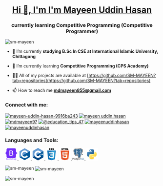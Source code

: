 <u><h1 align="center">Hi 👋, I'm I'm Mayeen Uddin Hasan</h1></u>
<h3 align="center">currently learning Competitive Programming (Competitive Programmer)</h3>

<p align="left"> <img src="https://komarev.com/ghpvc/?username=sm-mayeen&label=Profile%20views&color=0e75b6&style=flat" alt="sm-mayeen" /> </p>

- 🔭 I’m currently **studying B.Sc In CSE at International Islamic University, Chittagong**

- 🌱 I’m currently learning **Competitive Programming (CPS Academy)**

- 👨‍💻 All of my projects are available at [https://github.com/SM-MAYEEN?tab=repositories](https://github.com/SM-MAYEEN?tab=repositories)

- 📫 How to reach me **mdmayeen855@gmail.com**

<h3 align="left">Connect with me:</h3>
<p align="left">
<a href="https://linkedin.com/in/mayeen-uddin-hasan-9916ba243" target="blank"><img align="center" src="https://raw.githubusercontent.com/rahuldkjain/github-profile-readme-generator/master/src/images/icons/Social/linked-in-alt.svg" alt="mayeen-uddin-hasan-9916ba243" height="30" width="40" /></a>
<a href="https://fb.com/mayeen uddin hasan" target="blank"><img align="center" src="https://raw.githubusercontent.com/rahuldkjain/github-profile-readme-generator/master/src/images/icons/Social/facebook.svg" alt="mayeen uddin hasan" height="30" width="40" /></a>
<a href="https://instagram.com/mdmayeen97" target="blank"><img align="center" src="https://raw.githubusercontent.com/rahuldkjain/github-profile-readme-generator/master/src/images/icons/Social/instagram.svg" alt="mdmayeen97" height="30" width="40" /></a>
<a href="https://www.youtube.com/c/@education_tips_47" target="blank"><img align="center" src="https://raw.githubusercontent.com/rahuldkjain/github-profile-readme-generator/master/src/images/icons/Social/youtube.svg" alt="@education_tips_47" height="30" width="40" /></a>
<a href="https://codeforces.com/profile/mayeenuddinhasan" target="blank"><img align="center" src="https://raw.githubusercontent.com/rahuldkjain/github-profile-readme-generator/master/src/images/icons/Social/codeforces.svg" alt="mayeenuddinhasan" height="30" width="40" /></a>
<a href="https://www.leetcode.com/mayeenuddinhasan" target="blank"><img align="center" src="https://raw.githubusercontent.com/rahuldkjain/github-profile-readme-generator/master/src/images/icons/Social/leet-code.svg" alt="mayeenuddinhasan" height="30" width="40" /></a>
</p>

<h3 align="left">Languages and Tools:</h3>
<p align="left"> <a href="https://getbootstrap.com" target="_blank" rel="noreferrer"> <img src="https://raw.githubusercontent.com/devicons/devicon/master/icons/bootstrap/bootstrap-plain-wordmark.svg" alt="bootstrap" width="40" height="40"/> </a> <a href="https://www.cprogramming.com/" target="_blank" rel="noreferrer"> <img src="https://raw.githubusercontent.com/devicons/devicon/master/icons/c/c-original.svg" alt="c" width="40" height="40"/> </a> <a href="https://www.w3schools.com/cpp/" target="_blank" rel="noreferrer"> <img src="https://raw.githubusercontent.com/devicons/devicon/master/icons/cplusplus/cplusplus-original.svg" alt="cplusplus" width="40" height="40"/> </a> <a href="https://www.w3schools.com/css/" target="_blank" rel="noreferrer"> <img src="https://raw.githubusercontent.com/devicons/devicon/master/icons/css3/css3-original-wordmark.svg" alt="css3" width="40" height="40"/> </a> <a href="https://www.w3.org/html/" target="_blank" rel="noreferrer"> <img src="https://raw.githubusercontent.com/devicons/devicon/master/icons/html5/html5-original-wordmark.svg" alt="html5" width="40" height="40"/> </a> <a href="https://www.postgresql.org" target="_blank" rel="noreferrer"> <img src="https://raw.githubusercontent.com/devicons/devicon/master/icons/postgresql/postgresql-original-wordmark.svg" alt="postgresql" width="40" height="40"/> </a> <a href="https://www.python.org" target="_blank" rel="noreferrer"> <img src="https://raw.githubusercontent.com/devicons/devicon/master/icons/python/python-original.svg" alt="python" width="40" height="40"/> </a> </p>

<p><img align="left" src="https://github-readme-stats.vercel.app/api/top-langs?username=sm-mayeen&show_icons=true&locale=en&layout=compact" alt="sm-mayeen" /></p>

<p>&nbsp;<img align="center" src="https://github-readme-stats.vercel.app/api?username=sm-mayeen&show_icons=true&locale=en" alt="sm-mayeen" /></p>

<p><img align="center" src="https://github-readme-streak-stats.herokuapp.com/?user=sm-mayeen&" alt="sm-mayeen" /></p>



